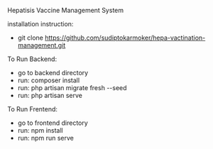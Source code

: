 Hepatisis Vaccine Management System

installation instruction:

- git clone https://github.com/sudiptokarmoker/hepa-vactination-management.git

To Run Backend: 

- go to backend directory
- run: composer install
- run: php artisan migrate fresh --seed
- run: php artisan serve


To Run Frentend: 

- go to frontend directory
- run: npm install
- run: npm run serve
